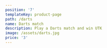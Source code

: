 ```yaml
---
position: '7'
templateKey: product-page
path: /darts
name: Darts match
description: Play a Darts match and win UTK
image: /assets/darts.jpg
price: '3'
---
```

